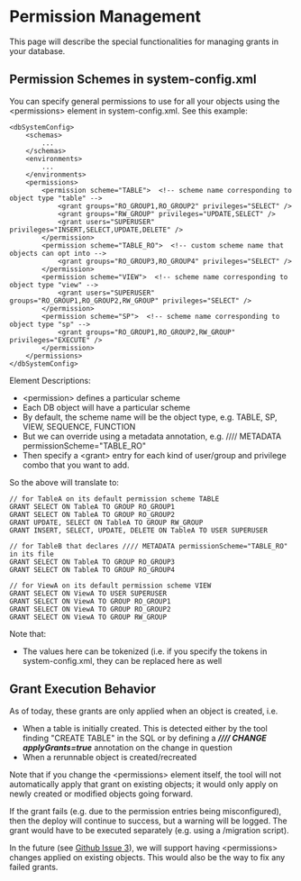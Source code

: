 <!--

    Copyright 2017 Goldman Sachs.
    Licensed under the Apache License, Version 2.0 (the "License");
    you may not use this file except in compliance with the License.
    You may obtain a copy of the License at

        http://www.apache.org/licenses/LICENSE-2.0

    Unless required by applicable law or agreed to in writing,
    software distributed under the License is distributed on an
    "AS IS" BASIS, WITHOUT WARRANTIES OR CONDITIONS OF ANY
    KIND, either express or implied.  See the License for the
    specific language governing permissions and limitations
    under the License.

-->
# Permission Management

This page will describe the special functionalities for managing grants in your database.

<!-- MACRO{toc|fromDepth=0|toDepth=1} -->

## Permission Schemes in system-config.xml
You can specify general permissions to use for all your objects using the &lt;permissions&gt; element in
system-config.xml. See this example:

```
<dbSystemConfig>
    <schemas>
        ...
    </schemas>
    <environments>
        ...
    </environments>
    <permissions>
        <permission scheme="TABLE">  <!-- scheme name corresponding to object type "table" -->
            <grant groups="RO_GROUP1,RO_GROUP2" privileges="SELECT" />
            <grant groups="RW_GROUP" privileges="UPDATE,SELECT" />
            <grant users="SUPERUSER" privileges="INSERT,SELECT,UPDATE,DELETE" />
        </permission>
        <permission scheme="TABLE_RO">  <!-- custom scheme name that objects can opt into -->
            <grant groups="RO_GROUP3,RO_GROUP4" privileges="SELECT" />
        </permission>
        <permission scheme="VIEW">  <!-- scheme name corresponding to object type "view" -->
            <grant users="SUPERUSER" groups="RO_GROUP1,RO_GROUP2,RW_GROUP" privileges="SELECT" />
        </permission>
        <permission scheme="SP">  <!-- scheme name corresponding to object type "sp" -->
            <grant groups="RO_GROUP1,RO_GROUP2,RW_GROUP" privileges="EXECUTE" />
        </permission>
    </permissions>
</dbSystemConfig>
```

Element Descriptions:
* &lt;permission&gt; defines a particular scheme
 * Each DB object will have a particular scheme
 * By default, the scheme name will be the object type, e.g. TABLE, SP, VIEW, SEQUENCE, FUNCTION
 * But we can override using a metadata annotation, e.g. //// METADATA permissionScheme="TABLE_RO"
* Then specify a &lt;grant&gt; entry for each kind of user/group and privilege combo that you want to add.

So the above will translate to:

```
// for TableA on its default permission scheme TABLE
GRANT SELECT ON TableA TO GROUP RO_GROUP1
GRANT SELECT ON TableA TO GROUP RO_GROUP2
GRANT UPDATE, SELECT ON TableA TO GROUP RW_GROUP
GRANT INSERT, SELECT, UPDATE, DELETE ON TableA TO USER SUPERUSER

// for TableB that declares //// METADATA permissionScheme="TABLE_RO" in its file
GRANT SELECT ON TableA TO GROUP RO_GROUP3
GRANT SELECT ON TableA TO GROUP RO_GROUP4

// for ViewA on its default permission scheme VIEW
GRANT SELECT ON ViewA TO USER SUPERUSER
GRANT SELECT ON ViewA TO GROUP RO_GROUP1
GRANT SELECT ON ViewA TO GROUP RO_GROUP2
GRANT SELECT ON ViewA TO GROUP RW_GROUP
```

Note that:
* The values here can be tokenized (i.e. if you specify the tokens in system-config.xml, they can be replaced here as well

## Grant Execution Behavior

As of today, these grants are only applied when an object is created, i.e.

* When a table is initially created. This is detected either by the tool finding "CREATE TABLE" in the SQL or by defining a **_//// CHANGE applyGrants=true_** annotation on the change in question
* When a rerunnable object is created/recreated

Note that if you change the &lt;permissions&gt; element itself, the tool will not automatically apply
that grant on existing objects; it would only apply on newly created or modified objects going forward.

If the grant fails (e.g. due to the permission entries being misconfigured), then the deploy will continue to success,
but a warning will be logged. The grant would have to be executed separately (e.g. using a /migration script).

In the future (see [Github Issue 3](https://github.com/goldmansachs/obevo/issues/3)), we will support having &lt;permissions&gt;
changes applied on existing objects. This would also be the way to fix any failed grants.
